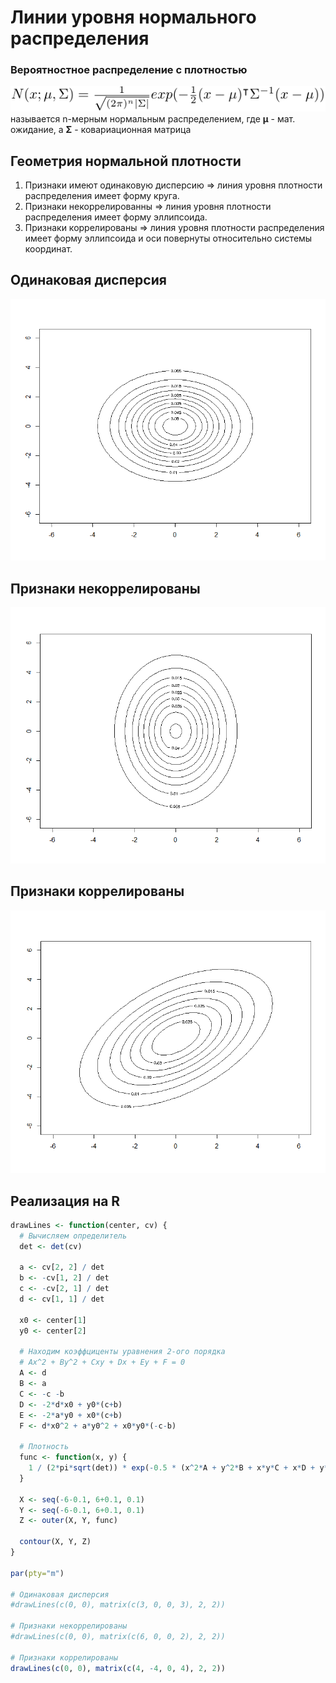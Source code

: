 # Линии уровня нормального распределения
### Вероятностное распределение с плотностью
![](formula.png)\
называется n-мерным нормальным распределением,
где **μ** - мат. ожидание,
а **Σ** - ковариационная матрица

## Геометрия нормальной плотности
1. Признаки имеют одинаковую дисперсию => линия уровня плотности распределения имеет форму круга.
2. Признаки некоррелированны => линия уровня плотности распределения имеет форму эллипсоида.
3. Признаки коррелированы => линия уровня плотности распределения имеет форму эллипсоида и оси повернуты относительно системы координат.

## Одинаковая дисперсия
![](Screenshot_17.png)

## Признаки некоррелированы
![](Screenshot_19.png)

## Признаки коррелированы
![](Screenshot_18.png)

## Реализация на R
```r
drawLines <- function(center, cv) {
  # Вычисляем определитель
  det <- det(cv)
  
  a <- cv[2, 2] / det
  b <- -cv[1, 2] / det
  c <- -cv[2, 1] / det
  d <- cv[1, 1] / det
  
  x0 <- center[1]
  y0 <- center[2]
  
  # Находим коэффциценты уравнения 2-ого порядка
  # Ax^2 + By^2 + Cxy + Dx + Ey + F = 0
  A <- d
  B <- a
  C <- -c -b
  D <- -2*d*x0 + y0*(c+b)
  E <- -2*a*y0 + x0*(c+b)
  F <- d*x0^2 + a*y0^2 + x0*y0*(-c-b)
  
  # Плотность
  func <- function(x, y) {
    1 / (2*pi*sqrt(det)) * exp(-0.5 * (x^2*A + y^2*B + x*y*C + x*D + y*E + F))
  }
  
  X <- seq(-6-0.1, 6+0.1, 0.1)
  Y <- seq(-6-0.1, 6+0.1, 0.1)
  Z <- outer(X, Y, func)
  
  contour(X, Y, Z)
}

par(pty="m")

# Одинаковая дисперсия
#drawLines(c(0, 0), matrix(c(3, 0, 0, 3), 2, 2))

# Признаки некоррелированы
#drawLines(c(0, 0), matrix(c(6, 0, 0, 2), 2, 2))

# Признаки коррелированы
drawLines(c(0, 0), matrix(c(4, -4, 0, 4), 2, 2))
```
